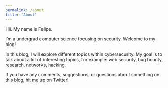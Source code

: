 ```yaml
---
permalink: /about
title: "About"
---
```


Hii. My name is Felipe. 

I’m a undergrad computer science focusing on security. Welcome to my blog!

In this blog, I will explore different topics within cybersecurity. 
My goal is to talk about a lot of interesting topics, for example: web security, bug bounty, research, networks, hacking.

If you have any comments, suggestions, or questions about something on this blog, hit me up on Twitter!
